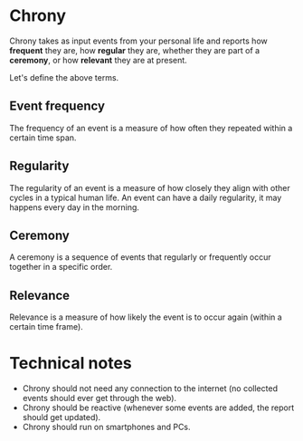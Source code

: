 # Chrony

Chrony takes as input events from your personal life and reports  how __frequent__ they are, how __regular__ they are,
whether they are part of a __ceremony__, or how __relevant__ they are at present.

Let's define the above terms.

## Event frequency

The frequency of an event is a measure of how often they repeated within a certain time span.

## Regularity

The regularity of an event is a measure of how closely they align with other cycles in a typical human life. An event
can have a daily regularity, it may happens every day in the morning.

## Ceremony

A ceremony is a sequence of events that regularly or frequently occur together in a specific order.

## Relevance

Relevance is a measure of how likely the event is to occur again (within a certain time frame).

# Technical notes

- Chrony should not need any connection to the internet (no collected events should ever get through the web).
- Chrony should be reactive (whenever some events are added, the report should get updated).
- Chrony should run on smartphones and PCs.